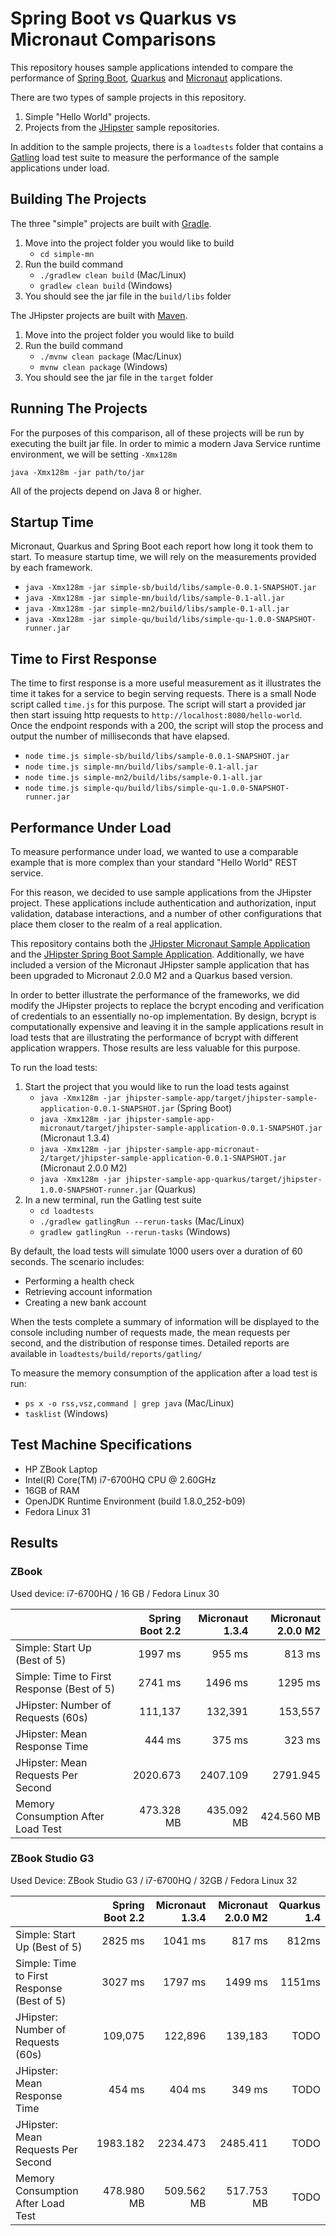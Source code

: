 # Spring Boot vs Quarkus vs Micronaut Comparisons

This repository houses sample applications intended to compare the performance of [Spring Boot](https://spring.io/projects/spring-boot), [Quarkus](https://quarkus.io/) and [Micronaut](https://micronaut.io) applications.

There are two types of sample projects in this repository.
  1. Simple "Hello World" projects.
  2. Projects from the [JHipster](https://www.jhipster.tech/) sample repositories.

In addition to the sample projects, there is a `loadtests` folder that contains a [Gatling](https://gatling.io) load test suite to measure the performance of the sample applications under load.

## Building The Projects

The three "simple" projects are built with [Gradle](https://gradle.org/).

1. Move into the project folder you would like to build
    + `cd simple-mn`
2. Run the build command
    + `./gradlew clean build` (Mac/Linux)
    + `gradlew clean build` (Windows)
  3. You should see the jar file in the `build/libs` folder

The JHipster projects are built with [Maven](https://maven.apache.org/).

1. Move into the project folder you would like to build
2. Run the build command
    + `./mvnw clean package` (Mac/Linux)
    + `mvnw clean package` (Windows)
3. You should see the jar file in the `target` folder

## Running The Projects

For the purposes of this comparison, all of these projects will be run by executing the built jar file.
In order to mimic a modern Java Service runtime environment, we will be setting `-Xmx128m`

`java -Xmx128m -jar path/to/jar`

All of the projects depend on Java 8 or higher.

## Startup Time

Micronaut, Quarkus and Spring Boot each report how long it took them to start.  To measure startup time, we will rely on the measurements provided by each framework.

+ `java -Xmx128m -jar simple-sb/build/libs/sample-0.0.1-SNAPSHOT.jar`
+ `java -Xmx128m -jar simple-mn/build/libs/sample-0.1-all.jar`
+ `java -Xmx128m -jar simple-mn2/build/libs/sample-0.1-all.jar`
+ `java -Xmx128m -jar simple-qu/build/libs/simple-qu-1.0.0-SNAPSHOT-runner.jar`

## Time to First Response

The time to first response is a more useful measurement as it illustrates the time it takes for a service to begin serving requests.
There is a small Node script called `time.js` for this purpose.  The script will start a provided jar then start issuing http requests to `http://localhost:8080/hello-world`.  Once the endpoint responds with a 200, the script will stop the process and output the number of milliseconds that have elapsed.

+ `node time.js simple-sb/build/libs/sample-0.0.1-SNAPSHOT.jar`
+ `node time.js simple-mn/build/libs/sample-0.1-all.jar`
+ `node time.js simple-mn2/build/libs/sample-0.1-all.jar`
+ `node time.js simple-qu/build/libs/simple-qu-1.0.0-SNAPSHOT-runner.jar`

## Performance Under Load

To measure performance under load, we wanted to use a comparable example that is more complex than your standard "Hello World" REST service.

For this reason, we decided to use sample applications from the JHipster project.  These applications include authentication and authorization, input validation, database interactions, and a number of other configurations that place them closer to the realm of a real application.

This repository contains both the [JHipster Micronaut Sample Application](https://github.com/jhipster/jhipster-sample-app-micronaut) and the [JHipster Spring Boot Sample Application](https://github.com/jhipster/jhipster-sample-app).  Additionally, we have included a version of the Micronaut JHipster sample application that has been upgraded to Micronaut 2.0.0 M2 and a Quarkus based version.

In order to better illustrate the performance of the frameworks, we did modify the JHipster projects to replace the bcrypt encoding and verification of credentials to an essentially no-op implementation.  By design, bcrypt is computationally expensive and leaving it in the sample applications result in load tests that are illustrating the performance of bcrypt with different application wrappers.  Those results are less valuable for this purpose.

To run the load tests:

1. Start the project that you would like to run the load tests against
    + `java -Xmx128m -jar jhipster-sample-app/target/jhipster-sample-application-0.0.1-SNAPSHOT.jar` (Spring Boot)
    + `java -Xmx128m -jar jhipster-sample-app-micronaut/target/jhipster-sample-application-0.0.1-SNAPSHOT.jar` (Micronaut 1.3.4)
    + `java -Xmx128m -jar jhipster-sample-app-micronaut-2/target/jhipster-sample-application-0.0.1-SNAPSHOT.jar` (Micronaut 2.0.0 M2)
    + `java -Xmx128m -jar jhipster-sample-app-quarkus/target/jhipster-1.0.0-SNAPSHOT-runner.jar` (Quarkus)
2. In a new terminal, run the Gatling test suite
    + `cd loadtests`
    + `./gradlew gatlingRun --rerun-tasks` (Mac/Linux)
    + `gradlew gatlingRun --rerun-tasks` (Windows)

By default, the load tests will simulate 1000 users over a duration of 60 seconds.  The scenario includes:
  + Performing a health check
  + Retrieving account information
  + Creating a new bank account

When the tests complete a summary of information will be displayed to the console including number of requests made, the mean requests per second, and the distribution of response times.  Detailed reports are available in `loadtests/build/reports/gatling/`

To measure the memory consumption of the application after a load test is run:
  + `ps x -o rss,vsz,command | grep java` (Mac/Linux)
  + `tasklist` (Windows)

## Test Machine Specifications
  + HP ZBook Laptop
  + Intel(R) Core(TM) i7-6700HQ CPU @ 2.60GHz
  + 16GB of RAM
  + OpenJDK Runtime Environment (build 1.8.0_252-b09)
  + Fedora Linux 31

## Results

### ZBook

Used device: i7-6700HQ  / 16 GB / Fedora Linux 30

|                                            | Spring Boot 2.2 | Micronaut 1.3.4 | Micronaut 2.0.0 M2 |
|:-------------------------------------------|----------------:|----------------:|-------------------:|
| Simple: Start Up (Best of 5)               | 1997 ms         | 955 ms          | 813 ms             |
| Simple: Time to First Response (Best of 5) | 2741 ms         | 1496 ms         | 1295 ms            |
| JHipster: Number of Requests (60s)         | 111,137         | 132,391         | 153,557            |
| JHipster: Mean Response Time               | 444 ms          | 375 ms          | 323 ms             |
| JHipster: Mean Requests Per Second         | 2020.673        | 2407.109        | 2791.945           |
| Memory Consumption After Load Test         | 473.328 MB      | 435.092 MB      | 424.560 MB         |

### ZBook Studio G3

Used Device: ZBook Studio G3 / i7-6700HQ / 32GB / Fedora Linux 32

|                                            | Spring Boot 2.2 | Micronaut 1.3.4 | Micronaut 2.0.0 M2 | Quarkus 1.4 |
|:-------------------------------------------|----------------:|----------------:|-------------------:|------------:|
| Simple: Start Up (Best of 5)               | 2825 ms         | 1041 ms         | 817 ms             | 812ms       |
| Simple: Time to First Response (Best of 5) | 3027 ms         | 1797 ms         | 1499 ms            | 1151ms      |
| JHipster: Number of Requests (60s)         | 109,075         | 122,896         | 139,183            | TODO        | 
| JHipster: Mean Response Time               | 454 ms          | 404 ms          | 349 ms             | TODO        | 
| JHipster: Mean Requests Per Second         | 1983.182        | 2234.473        | 2485.411           | TODO        | 
| Memory Consumption After Load Test         | 478.980 MB      | 509.562 MB      | 517.753 MB         | TODO        | 
